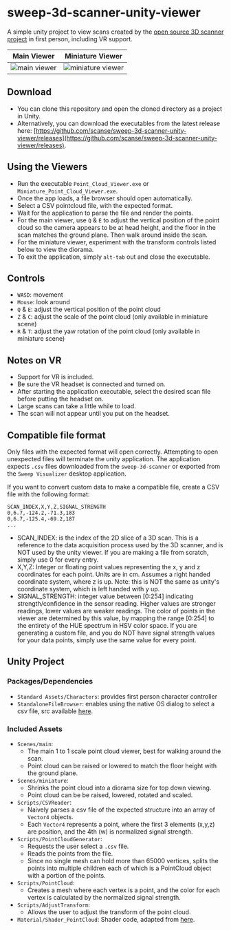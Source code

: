 # sweep-3d-scanner-unity-viewer
A simple unity project to view scans created by the [open source 3D scanner project](https://github.com/scanse/sweep-3d-scanner) in first person, including VR support.


Main Viewer                |  Miniature Viewer
:-------------------------:|:-------------------------:
![main viewer](https://s3.amazonaws.com/scanse/3D-Scanner/docs/imgs/viewer/main_viewer.PNG)  |  ![miniature viewer](https://s3.amazonaws.com/scanse/3D-Scanner/docs/imgs/viewer/miniature_viewer.PNG)

## Download
- You can clone this repository and open the cloned directory as a project in Unity.
- Alternatively, you can download the executables from the latest release here: [https://github.com/scanse/sweep-3d-scanner-unity-viewer/releases](https://github.com/scanse/sweep-3d-scanner-unity-viewer/releases).

## Using the Viewers
- Run the executable `Point_Cloud_Viewer.exe` or `Miniature_Point_Cloud_Viewer.exe`.
- Once the app loads, a file browser should open automatically. 
- Select a CSV pointcloud file, with the expected format.
- Wait for the application to parse the file and render the points.
- For the main viewer, use `Q` & `E` to adjust the vertical position of the point cloud so the camera appears to be at head height, and the floor in the scan matches the ground plane. Then walk around inside the scan.
- For the miniature viewer, experiment with the transform controls listed below to view the diorama.
- To exit the application, simply `alt-tab` out and close the executable.

## Controls
- `WASD`: movement
- `Mouse`: look around
- `Q` & `E`: adjust the vertical position of the point cloud
- `Z` & `C`: adjust the scale of the point cloud (only available in miniature scene)
- `R` & `T`: adjust the yaw rotation of the point cloud (only available in miniature scene)

## Notes on VR
- Support for VR is included.
- Be sure the VR headset is connected and turned on.
- After starting the application executable, select the desired scan file before putting the headset on.
- Large scans can take a little while to load.
- The scan will not appear until you put on the headset.

## Compatible file format
Only files with the expected format will open correctly. Attempting to open unexpected files will terminate the unity application. The application expects `.csv` files downloaded from the `sweep-3d-scanner` or exported from the `Sweep Visualizer` desktop application. 

If you want to convert custom data to make a compatible file, create a CSV file with the following format:
```csv
SCAN_INDEX,X,Y,Z,SIGNAL_STRENGTH
0,6.7,-124.2,-71.3,183
0,6.7,-125.4,-69.2,187
...
```

- SCAN_INDEX: is the index of the 2D slice of a 3D scan. This is a reference to the data acquisition process used by the 3D scanner, and is NOT used by the unity viewer. If you are making a file from scratch, simply use 0 for every entry.
- X,Y,Z: Integer or floating point values representing the x, y and z coordinates for each point. Units are in cm. Assumes a right handed coordinate system, where z is up. Note: this is NOT the same as unity's coordinate system, which is left handed with y up.
- SIGNAL_STRENGTH: integer value between [0:254] indicating strength/confidence in the sensor reading. Higher values are stronger readings, lower values are weaker readings. The color of points in the viewer are determined by this value, by mapping the range [0:254] to the entirety of the HUE spectrum in HSV color space. If you are generating a custom file, and you do NOT have signal strength values for your data points, simply use the same value for every point. 


## Unity Project
### Packages/Dependencies
- `Standard Assets/Characters`: provides first person character controller
- `StandaloneFileBrowser`: enables using the native OS dialog to select a csv file, src available [here](https://github.com/gkngkc/UnityStandaloneFileBrowser).

### Included Assets
- `Scenes/main`: 
  - The main 1 to 1 scale point cloud viewer, best for walking around the scan.
  - Point cloud can be raised or lowered to match the floor height with the ground plane.
- `Scenes/miniature`:
  - Shrinks the point cloud into a diorama size for top down viewing. 
  - Point cloud can be be raised, lowered, rotated and scaled.
- `Scripts/CSVReader`: 
  - Naively parses a csv file of the expected structure into an array of `Vector4` objects. 
  - Each `Vector4` represents a point, where the first 3 elements (x,y,z) are position, and the 4th (w) is normalized signal strength.
- `Scripts/PointCloudGenerator`: 
  - Requests the user select a `.csv` file.
  - Reads the points from the file.
  - Since no single mesh can hold more than 65000 vertices, splits the points into multiple children each of which is a PointCloud object with a portion of the points. 
- `Scripts/PointCloud`: 
  - Creates a mesh where each vertex is a point, and the color for each vertex is calculated by the normalized signal strength.
- `Scripts/AdjustTransform`: 
  - Allows the user to adjust the transform of the point cloud.
- `Material/Shader_PointCloud`: Shader code, adapted from [here](http://www.kamend.com/2014/05/rendering-a-point-cloud-inside-unity/).


